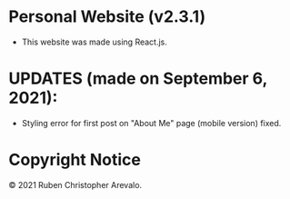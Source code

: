 # Personal Website (v2.3.1)

* This website was made using React.js.

# UPDATES (made on September 6, 2021):

* Styling error for first post on "About Me" page (mobile version) fixed.

# Copyright Notice

© 2021 Ruben Christopher Arevalo.
